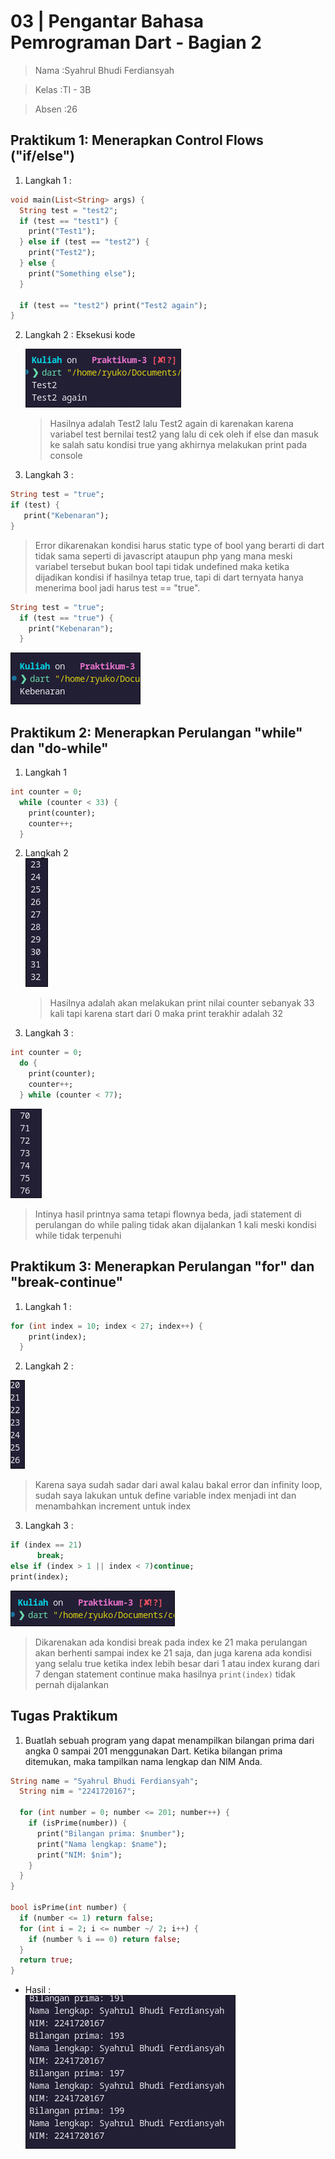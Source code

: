# 03 | Pengantar Bahasa Pemrograman Dart - Bagian 2

> Nama :Syahrul Bhudi Ferdiansyah

> Kelas :TI - 3B

> Absen :26

## Praktikum 1: Menerapkan Control Flows ("if/else")

1. Langkah 1 :

```dart
void main(List<String> args) {
  String test = "test2";
  if (test == "test1") {
    print("Test1");
  } else if (test == "test2") {
    print("Test2");
  } else {
    print("Something else");
  }

  if (test == "test2") print("Test2 again");
}
```

2. Langkah 2 : Eksekusi kode <br>

   ![alt text](Jobsheet3/assets/1.png)

   > Hasilnya adalah Test2 lalu Test2 again di karenakan karena variabel test bernilai test2 yang lalu di cek oleh if else dan masuk ke salah satu kondisi true yang akhirnya melakukan print pada console

3. Langkah 3 :

```dart
String test = "true";
if (test) {
   print("Kebenaran");
}
```

> Error dikarenakan kondisi harus static type of bool yang berarti di dart tidak sama seperti di javascript ataupun php yang mana meski variabel tersebut bukan bool tapi tidak undefined maka ketika dijadikan kondisi if hasilnya tetap true, tapi di dart ternyata hanya menerima bool jadi harus test == "true".

```dart
String test = "true";
  if (test == "true") {
    print("Kebenaran");
  }
```

![alt text](Jobsheet3/assets/2.png)

## Praktikum 2: Menerapkan Perulangan "while" dan "do-while"

1. Langkah 1

```dart
int counter = 0;
  while (counter < 33) {
    print(counter);
    counter++;
  }
```

2. Langkah 2 <br>
   ![alt text](Jobsheet3/assets/3.png)

   > Hasilnya adalah akan melakukan print nilai counter sebanyak 33 kali tapi karena start dari 0 maka print terakhir adalah 32

3. Langkah 3 :

```dart
int counter = 0;
  do {
    print(counter);
    counter++;
  } while (counter < 77);
```

![alt text](Jobsheet3/assets/4.png)

> Intinya hasil printnya sama tetapi flownya beda, jadi statement di perulangan do while paling tidak akan dijalankan 1 kali meski kondisi while tidak terpenuhi

## Praktikum 3: Menerapkan Perulangan "for" dan "break-continue"

1. Langkah 1 :

```dart
for (int index = 10; index < 27; index++) {
    print(index);
  }
```

2. Langkah 2 : <br>

![alt text](Jobsheet3/assets/5.png)

> Karena saya sudah sadar dari awal kalau bakal error dan infinity loop, sudah saya lakukan untuk define variable index menjadi int dan menambahkan increment untuk index

3. Langkah 3 :

```dart
if (index == 21)
      break;
else if (index > 1 || index < 7)continue;
print(index);
```

![alt text](Jobsheet3/assets/6.png)

> Dikarenakan ada kondisi break pada index ke 21 maka perulangan akan berhenti sampai index ke 21 saja, dan juga karena ada kondisi yang selalu true ketika index lebih besar dari 1 atau index kurang dari 7 dengan statement continue maka hasilnya `print(index)` tidak pernah dijalankan

## Tugas Praktikum

1. Buatlah sebuah program yang dapat menampilkan bilangan prima dari angka 0 sampai 201 menggunakan Dart. Ketika bilangan prima ditemukan, maka tampilkan nama lengkap dan NIM Anda.

```dart
String name = "Syahrul Bhudi Ferdiansyah";
  String nim = "2241720167";

  for (int number = 0; number <= 201; number++) {
    if (isPrime(number)) {
      print("Bilangan prima: $number");
      print("Nama lengkap: $name");
      print("NIM: $nim");
    }
  }
}

bool isPrime(int number) {
  if (number <= 1) return false;
  for (int i = 2; i <= number ~/ 2; i++) {
    if (number % i == 0) return false;
  }
  return true;
}
```

- Hasil : <br>
  ![alt text](Jobsheet3/assets/image.png)
